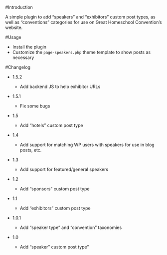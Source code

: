 #Introduction

A simple plugin to add “speakers” and “exhibitors” custom post types, as well as “conventions” categories for use on Great Homeschool Convention’s website.

#Usage

- Install the plugin
- Customize the `page-speakers.php` theme template to show posts as necessary

#Changelog

- 1.5.2
    - Add backend JS to help exhibitor URLs

- 1.5.1
    - Fix some bugs

- 1.5
    - Add “hotels” custom post type

- 1.4
    - Add support for matching WP users with speakers for use in blog posts, etc.

- 1.3
    - Add support for featured/general speakers

- 1.2
    - Add “sponsors” custom post type

- 1.1
    - Add “exhibitors” custom post type

- 1.0.1
    - Add “speaker type” and “convention” taxonomies

- 1.0
    - Add “speaker” custom post type”
